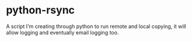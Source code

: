 # python-rsync
A script I'm creating through python to run remote and local copying, it will allow logging and eventually email logging too.
